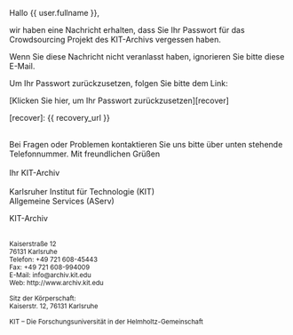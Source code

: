 Hallo {{ user.fullname }},

wir haben eine Nachricht erhalten, dass Sie Ihr Passwort für das Crowdsourcing Projekt des KIT-Archivs vergessen haben. 

Wenn Sie diese Nachricht nicht veranlasst haben, ignorieren Sie bitte diese E-Mail. 

Um Ihr Passwort zurückzusetzen, folgen Sie bitte dem Link:  

[Klicken Sie hier, um Ihr Passwort zurückzusetzen][recover]

[recover]: {{ recovery_url }}

<br>
Bei Fragen oder Problemen kontaktieren Sie uns bitte über unten stehende Telefonnummer.
Mit freundlichen Grüßen
<br>
<br>
Ihr KIT-Archiv
<br>
<br>
Karlsruher Institut für Technologie (KIT)  <br>
Allgemeine Services (AServ)

KIT-Archiv

<br>
<sup>
Kaiserstraße 12<br>
76131 Karlsruhe<br>
Telefon: +49 721 608-45443<br>
Fax: +49 721 608-994009<br>
E-Mail: info@archiv.kit.edu<br>
Web: http://www.archiv.kit.edu<br>
<br>
Sitz der Körperschaft:<br>
Kaiserstr. 12, 76131 Karlsruhe<br>
<br>
KIT – Die Forschungsuniversität in der Helmholtz-Gemeinschaft </sup>
